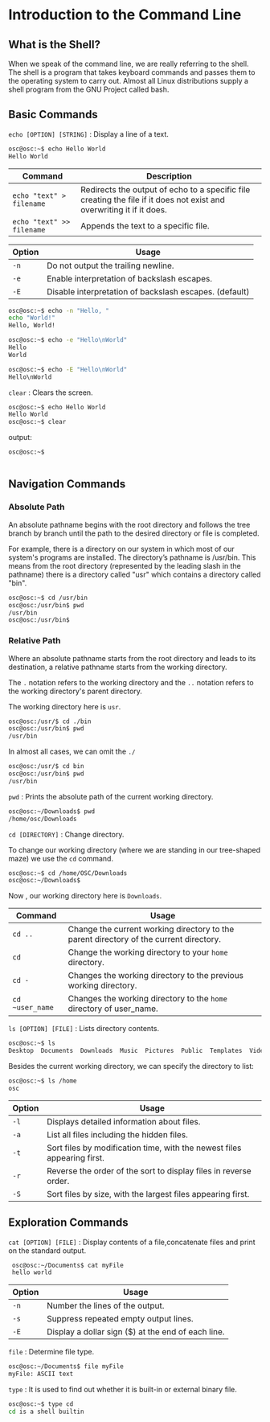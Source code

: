 # Introduction to the Command Line

## What is the Shell?

When we speak of the command line, we are really referring to the shell. The shell is a program that takes keyboard commands and passes them to the operating system to carry out. Almost all Linux distributions supply a shell program from the GNU Project called bash.

## Basic Commands

`echo [OPTION] [STRING]`
: Display a line of a text.

```bash
osc@osc:~$ echo Hello World
Hello World
```

| Command                   | Description |
|---------------------------|-------------|
| `echo "text" > filename`  | Redirects the output of echo to a specific file creating the file if it does not exist and overwriting it if it does. |
| `echo "text" >> filename` | Appends the text to a specific file. |

| Option | Usage |
|--------|-------|
| `-n` | Do not output the trailing newline. |
| `-e` | Enable interpretation of backslash escapes. |
| `-E` | Disable interpretation of backslash escapes. (default) |

```bash
osc@osc:~$ echo -n "Hello, "
echo "World!"
Hello, World!
```

```bash
osc@osc:~$ echo -e "Hello\nWorld"
Hello
World
```

```bash
osc@osc:~$ echo -E "Hello\nWorld"
Hello\nWorld
```

`clear`
: Clears the screen.

```bash
osc@osc:~$ echo Hello World
Hello World
osc@osc:~$ clear
```

output:

```bash
osc@osc:~$



```

## Navigation Commands

### Absolute Path

An absolute pathname begins with the root directory and follows the tree branch by branch until the path to the desired directory or file is completed.

For example, there is a directory on our system in which most of our system's programs are installed. The directory’s pathname is /usr/bin. This means from the root directory (represented by the leading slash in the pathname) there is a directory called "usr" which contains a directory called "bin".

```bash
osc@osc:~$ cd /usr/bin
osc@osc:/usr/bin$ pwd
/usr/bin
osc@osc:/usr/bin$
```

### Relative Path

Where an absolute pathname starts from the root directory and leads to its destination, a relative pathname starts from the working directory.

The `.` notation refers to the working directory and the `..` notation refers to the working directory's parent directory.

The working directory here is `usr`.

```bash
osc@osc:/usr/$ cd ./bin
osc@osc:/usr/bin$ pwd
/usr/bin
```

In almost all cases, we can omit the `./`

```bash
osc@osc:/usr/$ cd bin
osc@osc:/usr/bin$ pwd
/usr/bin
```

`pwd`
: Prints the absolute path of the current working directory.

```bash
osc@osc:~/Downloads$ pwd
/home/osc/Downloads
```

`cd [DIRECTORY]`
: Change directory.

To change our working directory (where we are standing in our tree-shaped maze) we use the `cd` command.

```bash
osc@osc:~$ cd /home/OSC/Downloads
osc@osc:~/Downloads$
```

Now , our working directory here is `Downloads`.

| Command | Usage |
|---------|-------|
| `cd ..` | Change the current working directory to the parent directory of the current directory. |
| `cd` | Change the working directory to your `home` directory. |
| `cd -` | Changes the working directory to the previous working directory. |
| `cd ~user_name` | Changes the working directory to the `home` directory of user_name. |

`ls [OPTION] [FILE]`
: Lists directory contents.

```bash
osc@osc:~$ ls
Desktop  Documents  Downloads  Music  Pictures  Public  Templates  Videos
```

Besides the current working directory, we can specify the directory to list:

```bash
osc@osc:~$ ls /home
osc
```

| Option | Usage |
|--------|-------|
| `-l` | Displays detailed information about files. |
| `-a` | List all files including the hidden files. |
| `-t` | Sort files by modification time, with the newest files appearing first. |
| `-r` | Reverse the order of the sort to display files in reverse order. |
| `-S` | Sort files by size, with the largest files appearing first. |

## Exploration Commands

 `cat [OPTION] [FILE]`
: Display contents of a file,concatenate files and print on the standard output.

 ```bash
  osc@osc:~/Documents$ cat myFile
  hello world
 ```

| Option | Usage |
|--------|-------|
| `-n` | Number the lines of the output. |
| `-s` | Suppress repeated empty output lines. |
| `-E` | Display a dollar sign ($) at the end of each line. |

`file`
: Determine file type.

```bash
osc@osc:~/Documents$ file myFile
myFile: ASCII text
```

 `type`
 : It is used to find out whether it is built-in or external binary file.

```bash
osc@osc:~$ type cd
cd is a shell builtin
```
